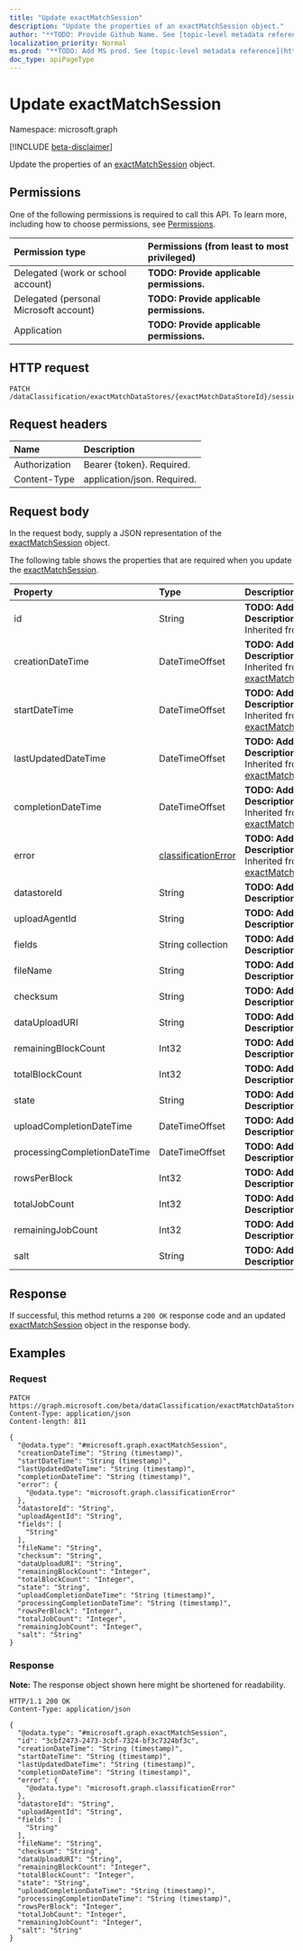 ```yaml
---
title: "Update exactMatchSession"
description: "Update the properties of an exactMatchSession object."
author: "**TODO: Provide Github Name. See [topic-level metadata reference](https://msgo.azurewebsites.net/add/document/guidelines/metadata.html#topic-level-metadata)**"
localization_priority: Normal
ms.prod: "**TODO: Add MS prod. See [topic-level metadata reference](https://msgo.azurewebsites.net/add/document/guidelines/metadata.html#topic-level-metadata)**"
doc_type: apiPageType
---
```


# Update exactMatchSession
Namespace: microsoft.graph

[!INCLUDE [beta-disclaimer](../../includes/beta-disclaimer.md)]

Update the properties of an [exactMatchSession](../resources/exactmatchsession.md) object.

## Permissions
One of the following permissions is required to call this API. To learn more, including how to choose permissions, see [Permissions](/graph/permissions-reference).

|Permission type|Permissions (from least to most privileged)|
|:---|:---|
|Delegated (work or school account)|**TODO: Provide applicable permissions.**|
|Delegated (personal Microsoft account)|**TODO: Provide applicable permissions.**|
|Application|**TODO: Provide applicable permissions.**|

## HTTP request

<!-- {
  "blockType": "ignored"
}
-->
``` http
PATCH /dataClassification/exactMatchDataStores/{exactMatchDataStoreId}/sessions/{exactMatchSessionId}
```

## Request headers
|Name|Description|
|:---|:---|
|Authorization|Bearer {token}. Required.|
|Content-Type|application/json. Required.|

## Request body
In the request body, supply a JSON representation of the [exactMatchSession](../resources/exactmatchsession.md) object.

The following table shows the properties that are required when you update the [exactMatchSession](../resources/exactmatchsession.md).

|Property|Type|Description|
|:---|:---|:---|
|id|String|**TODO: Add Description** Inherited from [entity](../resources/entity.md)|
|creationDateTime|DateTimeOffset|**TODO: Add Description** Inherited from [exactMatchJobBase](../resources/exactmatchjobbase.md)|
|startDateTime|DateTimeOffset|**TODO: Add Description** Inherited from [exactMatchJobBase](../resources/exactmatchjobbase.md)|
|lastUpdatedDateTime|DateTimeOffset|**TODO: Add Description** Inherited from [exactMatchJobBase](../resources/exactmatchjobbase.md)|
|completionDateTime|DateTimeOffset|**TODO: Add Description** Inherited from [exactMatchJobBase](../resources/exactmatchjobbase.md)|
|error|[classificationError](../resources/classificationerror.md)|**TODO: Add Description** Inherited from [exactMatchJobBase](../resources/exactmatchjobbase.md)|
|datastoreId|String|**TODO: Add Description**|
|uploadAgentId|String|**TODO: Add Description**|
|fields|String collection|**TODO: Add Description**|
|fileName|String|**TODO: Add Description**|
|checksum|String|**TODO: Add Description**|
|dataUploadURI|String|**TODO: Add Description**|
|remainingBlockCount|Int32|**TODO: Add Description**|
|totalBlockCount|Int32|**TODO: Add Description**|
|state|String|**TODO: Add Description**|
|uploadCompletionDateTime|DateTimeOffset|**TODO: Add Description**|
|processingCompletionDateTime|DateTimeOffset|**TODO: Add Description**|
|rowsPerBlock|Int32|**TODO: Add Description**|
|totalJobCount|Int32|**TODO: Add Description**|
|remainingJobCount|Int32|**TODO: Add Description**|
|salt|String|**TODO: Add Description**|



## Response

If successful, this method returns a `200 OK` response code and an updated [exactMatchSession](../resources/exactmatchsession.md) object in the response body.

## Examples

### Request
<!-- {
  "blockType": "request",
  "name": "update_exactmatchsession"
}
-->
``` http
PATCH https://graph.microsoft.com/beta/dataClassification/exactMatchDataStores/{exactMatchDataStoreId}/sessions/{exactMatchSessionId}
Content-Type: application/json
Content-length: 811

{
  "@odata.type": "#microsoft.graph.exactMatchSession",
  "creationDateTime": "String (timestamp)",
  "startDateTime": "String (timestamp)",
  "lastUpdatedDateTime": "String (timestamp)",
  "completionDateTime": "String (timestamp)",
  "error": {
    "@odata.type": "microsoft.graph.classificationError"
  },
  "datastoreId": "String",
  "uploadAgentId": "String",
  "fields": [
    "String"
  ],
  "fileName": "String",
  "checksum": "String",
  "dataUploadURI": "String",
  "remainingBlockCount": "Integer",
  "totalBlockCount": "Integer",
  "state": "String",
  "uploadCompletionDateTime": "String (timestamp)",
  "processingCompletionDateTime": "String (timestamp)",
  "rowsPerBlock": "Integer",
  "totalJobCount": "Integer",
  "remainingJobCount": "Integer",
  "salt": "String"
}
```


### Response
**Note:** The response object shown here might be shortened for readability.
<!-- {
  "blockType": "response",
  "truncated": true
}
-->
``` http
HTTP/1.1 200 OK
Content-Type: application/json

{
  "@odata.type": "#microsoft.graph.exactMatchSession",
  "id": "3cbf2473-2473-3cbf-7324-bf3c7324bf3c",
  "creationDateTime": "String (timestamp)",
  "startDateTime": "String (timestamp)",
  "lastUpdatedDateTime": "String (timestamp)",
  "completionDateTime": "String (timestamp)",
  "error": {
    "@odata.type": "microsoft.graph.classificationError"
  },
  "datastoreId": "String",
  "uploadAgentId": "String",
  "fields": [
    "String"
  ],
  "fileName": "String",
  "checksum": "String",
  "dataUploadURI": "String",
  "remainingBlockCount": "Integer",
  "totalBlockCount": "Integer",
  "state": "String",
  "uploadCompletionDateTime": "String (timestamp)",
  "processingCompletionDateTime": "String (timestamp)",
  "rowsPerBlock": "Integer",
  "totalJobCount": "Integer",
  "remainingJobCount": "Integer",
  "salt": "String"
}
```

